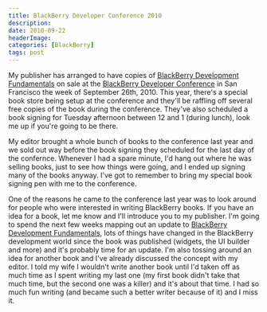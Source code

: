 ```yaml
---
title: BlackBerry Developer Conference 2010
description: 
date: 2010-09-22
headerImage: 
categories: [BlackBerry]
tags: post
---
```


My publisher has arranged to have copies of [BlackBerry Development Fundamentals](http://www.bbdevfundamentals.com/) on sale at the [BlackBerry Developer Conference](http://www.blackberrydevcon.com/) in San Francisco the week of September 26th, 2010. This year, there's a special book store being setup at the conference and they'll be raffling off several free copies of the book during the conference. They've also scheduled a book signing for Tuesday afternoon between 12 and 1 (during lunch), look me up if you're going to be there.

My editor brought a whole bunch of books to the conference last year and we sold out way before the book signing they scheduled for the last day of the confernce. Whenever I had a spare minute, I'd hang out where he was selling books, just to see how things were going, and I ended up signing many of the books anyway. I've got to remember to bring my special book signing pen with me to the conference.

One of the reasons he came to the conference last year was to look around for people who were interested in writing BlackBerry books. If you have an idea for a book, let me know and I'll introduce you to my publisher. I'm going to spend the next few weeks mapping out an update to [BlackBerry Development Fundamentals](http://www.bbdevfundamentals.com/), lots of things have changed in the BlackBerry development world since the book was published (widgets, the UI builder and more) and it's probably time for an update. I'm also tossing around an idea for another book and I've already discussed the concept with my editor. I told my wife I wouldn't write another book until I'd taken off as much time as I spent writing my last one (my first book didn't take that much time, but the second one was a killer) and it's about that time. I had so much fun writing (and became such a better writer because of it) and I miss it.